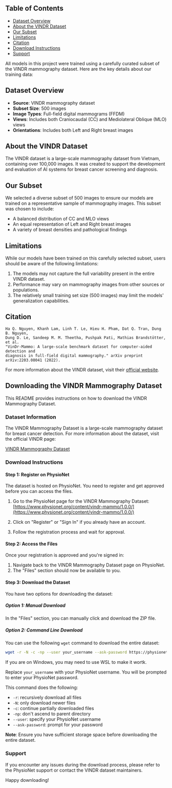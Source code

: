 ## Table of Contents
- [Dataset Overview](#dataset_overview)
- [About the VINDR Dataset](#dataset_about)
- [Our Subset](#dataset_subset)
- [Limitations](#dataset_limitations)
- [Citation](#dataset_Citation)
- [Download Instructions](#dataset_download)
- [Support](#support)


All models in this project were trained using a carefully curated subset of the VINDR mammography dataset. Here are the key details about our training data:

## Dataset Overview
- **Source**: VINDR mammography dataset
- **Subset Size**: 500 images
- **Image Types**: Full-field digital mammograms (FFDM)
- **Views**: Includes both Craniocaudal (CC) and Mediolateral Oblique (MLO) views
- **Orientations**: Includes both Left and Right breast images

## About the VINDR Dataset
The VINDR dataset is a large-scale mammography dataset from Vietnam, containing over 100,000 images. It was created to support the development and evaluation of AI systems for breast cancer screening and diagnosis.

## Our Subset
We selected a diverse subset of 500 images to ensure our models are trained on a representative sample of mammography images. This subset was chosen to include:
- A balanced distribution of CC and MLO views
- An equal representation of Left and Right breast images
- A variety of breast densities and pathological findings

## Limitations
While our models have been trained on this carefully selected subset, users should be aware of the following limitations:
1. The models may not capture the full variability present in the entire VINDR dataset.
2. Performance may vary on mammography images from other sources or populations.
3. The relatively small training set size (500 images) may limit the models' generalization capabilities.

## Citation
```
Ha Q. Nguyen, Khanh Lam, Linh T. Le, Hieu H. Pham, Dat Q. Tran, Dung B. Nguyen, 
Dung D. Le, Sandeep M. M. Theetha, Pushpak Pati, Mathias Brandstötter, et al. 
"VinDr-Mammo: A large-scale benchmark dataset for computer-aided detection and 
diagnosis in full-field digital mammography." arXiv preprint arXiv:2203.08041 (2022).
```

For more information about the VINDR dataset, visit their [official website](https://vindr.ai/datasets/mammography).

## Downloading the VINDR Mammography Dataset

This README provides instructions on how to download the VINDR Mammography Dataset.

### Dataset Information

The VINDR Mammography Dataset is a large-scale mammography dataset for breast cancer detection. For more information about the dataset, visit the official VINDR page:

[VINDR Mammography Dataset](https://vindr.ai/datasets/mammo)

### Download Instructions

#### Step 1: Register on PhysioNet

The dataset is hosted on PhysioNet. You need to register and get approved before you can access the files.

1. Go to the PhysioNet page for the VINDR Mammography Dataset:
   [https://www.physionet.org/content/vindr-mammo/1.0.0/](https://www.physionet.org/content/vindr-mammo/1.0.0/)

2. Click on "Register" or "Sign In" if you already have an account.

3. Follow the registration process and wait for approval.

#### Step 2: Access the Files

Once your registration is approved and you're signed in:

1. Navigate back to the VINDR Mammography Dataset page on PhysioNet.
2. The "Files" section should now be available to you.

#### Step 3: Download the Dataset

You have two options for downloading the dataset:

##### Option 1: Manual Download

In the "Files" section, you can manually click and download the ZIP file.

##### Option 2: Command Line Download

You can use the following `wget` command to download the entire dataset:

```bash
wget -r -N -c -np --user your_username --ask-password https://physionet.org/files/vindr-mammo/1.0.0/
```

If you are on Windows, you may need to use WSL to make it wortk.

Replace `your_username` with your PhysioNet username. You will be prompted to enter your PhysioNet password.

This command does the following:
- `-r`: recursively download all files
- `-N`: only download newer files
- `-c`: continue partially downloaded files
- `-np`: don't ascend to parent directory
- `--user`: specify your PhysioNet username
- `--ask-password`: prompt for your password

**Note**: Ensure you have sufficient storage space before downloading the entire dataset.

### Support

If you encounter any issues during the download process, please refer to the PhysioNet support or contact the VINDR dataset maintainers.

Happy downloading!